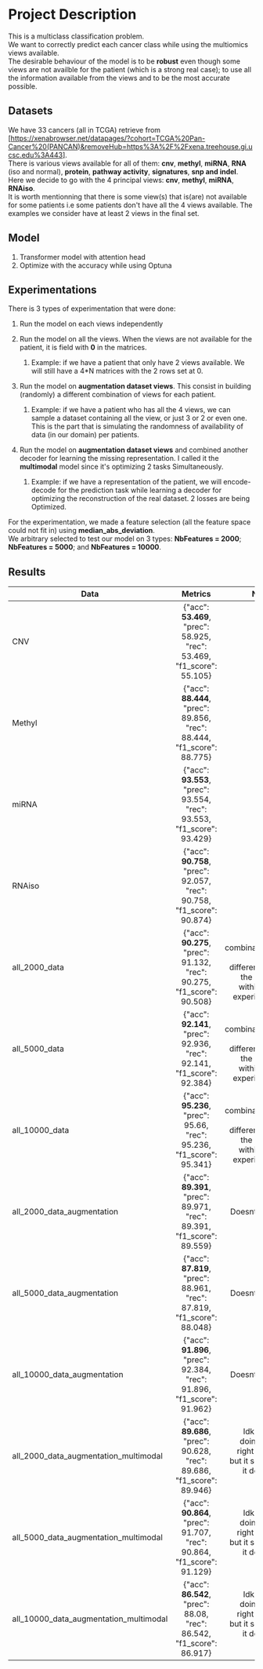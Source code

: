 # Project Description

This is a multiclass classification problem.  
We want to correctly predict each cancer class while using the multiomics views available.  
The desirable behaviour of the model is to be __robust__ even though some views are not availble for the patient (which is a strong real case); to use all the information available from the views and to be the most accurate possible.

## Datasets

We have 33 cancers (all in TCGA) retrieve from [https://xenabrowser.net/datapages/?cohort=TCGA%20Pan-Cancer%20(PANCAN)&removeHub=https%3A%2F%2Fxena.treehouse.gi.ucsc.edu%3A443].  
There is various views available for all of them: __cnv__, __methyl__, __miRNA__, __RNA__ (iso and normal), __protein__,  __pathway activity__, __signatures__, __snp and indel__.
Here we decide to go with the 4 principal views: __cnv__, __methyl__, __miRNA__, __RNAiso__.  
It is worth mentionning that there is some view(s) that is(are) not available for some patients i.e some patients don't have all the 4 views available.
The examples we consider have at least 2 views in the final set.  

## Model

1. Transformer model with attention head
2. Optimize with the accuracy while using Optuna

## Experimentations  

There is 3 types of experimentation that were done:

1. Run the model on each views independently
2. Run the model on all the views. When the views are not available for the patient, it is field with __0__ in the matrices.
    1. Example: if we have a patient that only have 2 views available. We will still have a 4*N matrices with the 2 rows set at 0.
3. Run the model on __augmentation dataset views__. This consist in building (randomly) a different combination of views for each patient. 
    1. Example: if we have a patient who has all the 4 views, we can sample a dataset containing all the view, or just 3 or 2 or even one. This is the part that is simulating the randomness of availability of data (in our domain) per patients.

4. Run the model on  __augmentation dataset views__ and combined another decoder for learning the missing representation. I called it the __multimodal__ model since it's optimizing 2 tasks Simultaneously.
    1. Example: if we have a representation of the patient, we will encode-decode for the prediction task while learning a decoder for optimizing the reconstruction of the real dataset. 2 losses are being Optimized.

For the experimentation, we made a feature selection (all the feature space could not fit in) using __median_abs_deviation__.  
We arbitrary selected to test our model on 3 types: __NbFeatures = 2000__; __NbFeatures = 5000__; and __NbFeatures = 10000__.

## Results  

| Data        | Metrics           | Notes           |
| ------------- |:-------------:| -------------:|
| CNV     | {"acc": __53.469__, "prec": 58.925, "rec": 53.469, "f1_score": 55.105} | |
| Methyl | {"acc": __88.444__, "prec": 89.856, "rec": 88.444, "f1_score": 88.775} | |
| miRNA | {"acc": __93.553__, "prec": 93.554, "rec": 93.553, "f1_score": 93.429} | |
| RNAiso | {"acc": __90.758__, "prec": 92.057, "rec": 90.758, "f1_score": 90.874} | |
| all_2000_data| {"acc": __90.275__, "prec": 91.132, "rec": 90.275, "f1_score": 90.508} | Hp combinations were different but the same within the experiment|
| all_5000_data| {"acc": __92.141__, "prec": 92.936, "rec": 92.141, "f1_score": 92.384} | Hp combinations were different but the same within the experiment|
| all_10000_data| {"acc": __95.236__, "prec": 95.66, "rec": 95.236, "f1_score": 95.341} | Hp combinations were different but the same within the experiment|
| all_2000_data_augmentation| {"acc": __89.391__, "prec": 89.971, "rec": 89.391, "f1_score": 89.559} | Doesnt help|
| all_5000_data_augmentation| {"acc": __87.819__, "prec": 88.961, "rec": 87.819, "f1_score": 88.048}| Doesnt help|
| all_10000_data_augmentation| {"acc": __91.896__, "prec": 92.384, "rec": 91.896, "f1_score": 91.962} | Doesnt help|
| all_2000_data_augmentation_multimodal| {"acc": __89.686__, "prec": 90.628, "rec": 89.686, "f1_score": 89.946} | Idk if i'm doing the right thing but it seems it doesnt help|
| all_5000_data_augmentation_multimodal| {"acc": __90.864__, "prec": 91.707, "rec": 90.864, "f1_score": 91.129} | Idk if i'm doing the right thing but it seems it doesnt help|
| all_10000_data_augmentation_multimodal| {"acc": __86.542__, "prec": 88.08, "rec": 86.542, "f1_score": 86.917} | Idk if i'm doing the right thing but it seems it doesnt help |
